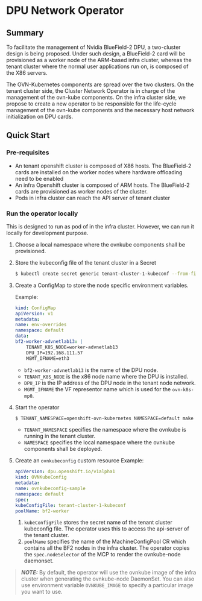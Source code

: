 # DPU Network Operator

## Summary

To facilitate the management of Nvidia BlueField-2 DPU, a two-cluster design is
being proposed. Under such design, a BlueField-2 card will be provisioned as a
worker node of the ARM-based infra cluster, whereas the tenant cluster where the
normal user applications run on, is composed of the X86 servers.

The OVN-Kubernetes components are spread over the two clusters. On the tenant
cluster side, the Cluster Network Operator is in charge of the management of the
ovn-kube components. On the infra cluster side, we propose to create a new
operator to be responsible for the life-cycle management of the ovn-kube
components and the necessary host network initialization on DPU cards.

## Quick Start

### Pre-requisites

- An tenant openshift cluster is composed of X86 hosts. The BlueField-2 cards
  are installed on the worker nodes where hardware offloading need to be enabled
- An infra Openshift cluster is composed of ARM hosts. The BlueField-2 cards are
  provisioned as worker nodes of the cluster.
- Pods in infra cluster can reach the API server of tenant cluster

### Run the operator locally

This is designed to run as pod of in the infra cluster. However, we can run it
locally for development purpose.

1. Choose a local namespace where the ovnkube components shall be provisioned.

2. Store the kubeconfig file of the tenant cluster in a Secret

    ```bash
    $ kubectl create secret generic tenant-cluster-1-kubeconf --from-file=config=/root/manifests/kubeconfig.tenant
    ```

3. Create a ConfigMap to store the node specific environment variables.
   
   Example:

    ```yaml
    kind: ConfigMap
    apiVersion: v1
    metadata:
    name: env-overrides
    namespace: default
    data:
    bf2-worker-advnetlab13: |
        TENANT_K8S_NODE=worker-advnetlab13
        DPU_IP=192.168.111.57
        MGMT_IFNAME=eth3
    ```

   - `bf2-worker-advnetlab13` is the name of the DPU node.
   - `TENANT_K8S_NODE` is the x86 node name where the DPU is installed.
   - `DPU_IP` is the IP address of the DPU node in the tenant node network.
   - `MGMT_IFNAME` the VF representor name which is used for the `ovn-k8s-mp0`.
4. Start the operator

    ```bash
    $ TENANT_NAMESPACE=openshift-ovn-kubernetes NAMESPACE=default make run
    ```

   - `TENANT_NAMESPACE` specifies the namespace where the ovnkube is running in
     the tenant cluster.
   - `NAMESPACE` specifies the local namespace where the ovnkube components
     shall be deployed.

5. Create an `ovnkubeconfig` custom resource
   Example:

    ```yaml
    apiVersion: dpu.openshift.io/v1alpha1
    kind: OVNKubeConfig
    metadata:
    name: ovnkubeconfig-sample
    namespace: default
    spec:
    kubeConfigFile: tenant-cluster-1-kubeconf
    poolName: bf2-worker
    ```

   1. `kubeConfigFile` stores the secret name of the tenant cluster kubeconfig
      file. The operator uses this to access the api-server of the tenant
      cluster.
   2. `poolName` specifies the name of the MachineConfigPool CR which contains
      all the BF2 nodes in the infra cluster. The operator copies the
      `spec.nodeSelector` of the MCP to render the ovnkube-node daemonset.

> **_NOTE:_** By default, the operator will use the ovnkube image of the infra
cluster when generating the ovnkube-node DaemonSet. You can also use environment
variable `OVNKUBE_IMAGE` to specify a particular image you want to use.
